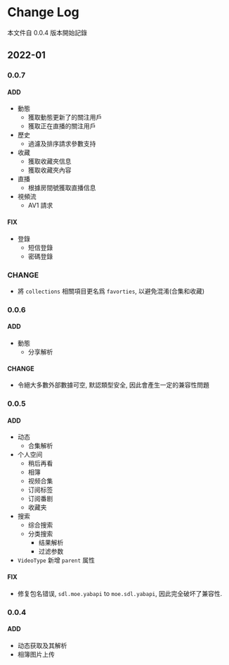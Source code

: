 # Change Log

本文件自 0.0.4 版本開始記錄

## 2022-01

### 0.0.7

#### ADD

- 動態
  - 獲取動態更新了的關注用戶
  - 獲取正在直播的關注用戶
- 歷史
  - 過濾及排序請求參數支持
- 收藏
  - 獲取收藏夾信息
  - 獲取收藏夾內容
- 直播
  - 根據房間號獲取直播信息
- 視頻流
  - AV1 請求

#### FIX
- 登錄
  - 短信登錄
  - 密碼登錄

### CHANGE

- 將 `collections` 相關項目更名爲 `favorties`, 以避免混淆(合集和收藏) 

### 0.0.6

#### ADD

- 動態
    - 分享解析

#### CHANGE

- 令絕大多數外部數據可空, 默認類型安全, 因此會產生一定的兼容性問題

### 0.0.5

#### ADD

- 动态
    - 合集解析
- 个人空间
    - 稍后再看
    - 相簿
    - 视频合集
    - 订阅标签
    - 订阅番剧
    - 收藏夹
- 搜索
    - 综合搜索
    - 分类搜索
        - 结果解析
        - 过滤参数
- `VideoType` 新增 `parent` 属性

#### FIX

- 修复包名错误, `sdl.moe.yabapi` to `moe.sdl.yabapi`, 因此完全破坏了兼容性.

### 0.0.4

#### ADD

- 动态获取及其解析
- 相簿图片上传
